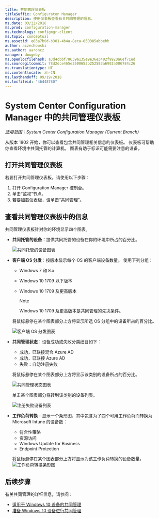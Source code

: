 ```yaml
---
title: 共同管理仪表板
titleSuffix: Configuraton Manager
description: 使用仪表板查看有关共同管理的信息。
ms.date: 03/22/2018
ms.prod: configuration-manager
ms.technology: configmgr-client
ms.topic: conceptual
ms.assetid: e83a7b0d-b381-4b4a-8eca-850385abbebb
author: aczechowski
ms.author: aaroncz
manager: dougeby
ms.openlocfilehash: a3d4cbbf78639a135e9e36e3402f9920a6ef71ed
ms.sourcegitcommit: 78d2dce465e3500653b252583a6903a006784c26
ms.translationtype: HT
ms.contentlocale: zh-CN
ms.lasthandoff: 09/19/2018
ms.locfileid: "46448780"
---
```

# <a name="co-management-dashboard-in-system-center-configuration-manager"></a>System Center Configuration Manager 中的共同管理仪表板
*适用范围：System Center Configuration Manager (Current Branch)*

从版本 1802 开始，你可以查看包含共同管理相关信息的仪表板。 仪表板可帮助你查看环境中共同托管的计算机。 图表有助于标识可能需要注意的设备。<!--1356648-->

## <a name="open-the-co-management-dashboard"></a>打开共同管理仪表板
若要打开共同管理仪表板，请使用以下步骤： 

1. 打开 Configuration Manager 控制台。 
2. 单击“监视”节点。 
3. 若要加载仪表板，请单击“共同管理”。

## <a name="reviewing-information-in-the-co-management-dashboard"></a>查看共同管理仪表板中的信息

共同管理仪表板针对你的环境显示四个图表。 

- **共同托管的设备**：提供共同托管的设备在你的环境中所占的百分比。

    ![共同托管的设备图表](media\co-management-dashboard\Percent-Co-managed-graph.PNG)

- **客户端 OS 分发**：按版本显示每个 OS 的客户端设备数量。 使用下列分组： </br>
    - Windows 7 和 8.x
    - Windows 10 1709 以下版本
    - Windows 10 1709 及更高版本

         > [!NOTE] 
         > Windows 10 1709 及更高版本是共同管理的先决条件。

     将鼠标悬停在某个图表部分上方将显示所选 OS 分组中的设备所占的百分比。

     ![客户端 OS 分发图表](media\co-management-dashboard\Co-management-OS-distribution-graph.PNG)

- **共同管理状态**：设备成功或失败分类细目如下：
    - 成功，已联接混合 Azure AD
    - 成功，已联接 Azure AD
    - 失败：自动注册失败
    
     将鼠标悬停在某个图表部分上方将显示该类别的设备所占的百分比。 

     ![共同管理状态图表](media\co-management-dashboard\Co-management-status-graph.PNG)

     单击某个图表部分将转到该类别的设备列表。
 
     ![注册失败设备列表](media\co-management-dashboard\Enrollment-Failure_Device-List.PNG)


- **工作负荷转换** - 显示一个条形图，其中包含为了四个可用工作负荷而转换为 Microsoft Intune 的设备数：
    - 符合性策略
    - 资源访问
    - Windows Update for Business
    - Endpoint Protection

     将鼠标悬停在某个图表部分上方将显示为该工作负荷转换的设备数量。 
     ![工作负荷转换条形图](media\co-management-dashboard\Workload-Transition.PNG)


## <a name="next-steps"></a>后续步骤

有关共同管理的详细信息，请参阅：
 - [适用于 Windows 10 设备的共同管理](/sccm/core/clients/manage/co-management-overview)
 - [准备 Windows 10 设备进行共同管理](/sccm/core/clients/manage/co-management-prepare)

    
